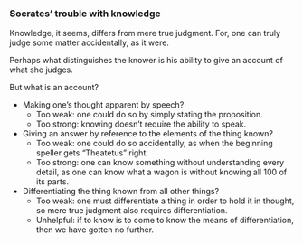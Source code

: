### Socrates’ trouble with knowledge

Knowledge, it seems, differs from mere true judgment. For, one can truly judge some matter accidentally, as it were. 

Perhaps what distinguishes the knower is his ability to give an account of what she judges.

But what is an account?

+ Making one’s thought apparent by speech?
  - Too weak: one could do so by simply stating the proposition.
  - Too strong: knowing doesn’t require the ability to speak.
+ Giving an answer by reference to the elements of the thing known?
  - Too weak: one could do so accidentally, as when the beginning speller gets “Theatetus” right.
  - Too strong: one can know something without understanding every detail, as one can know what a wagon is without knowing all 100 of its parts.
+ Differentiating the thing known from all other things?
  - Too weak: one must differentiate a thing in order to hold it in thought, so mere true judgment also requires differentiation.
  - Unhelpful: if to know is to come to know the means of differentiation, then we have gotten no further.
